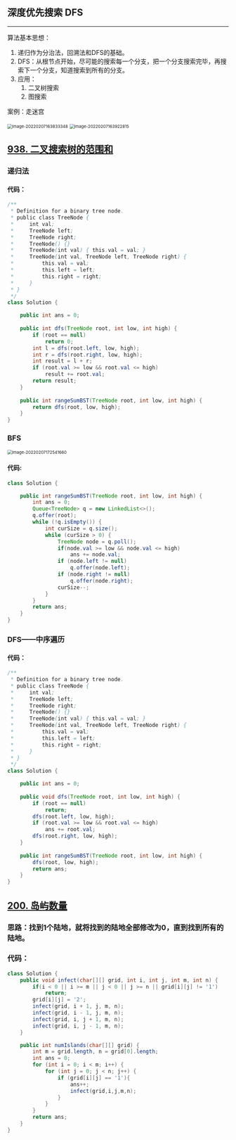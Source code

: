 ## 深度优先搜索 DFS

---

算法基本思想：

1. 递归作为分治法，回溯法和DFS的基础。
2. DFS：从根节点开始，尽可能的搜索每一个分支，把一个分支搜索完毕，再搜索下一个分支，知道搜索到所有的分支。
3. 应用：
   1. 二叉树搜索
   2. 图搜索

案例：走迷宫

<img src="C:\Users\app\AppData\Roaming\Typora\typora-user-images\image-20220207163833348.png" alt="image-20220207163833348" style="zoom:67%;" />



<img src="C:\Users\app\AppData\Roaming\Typora\typora-user-images\image-20220207163922815.png" alt="image-20220207163922815" style="zoom:67%;" />

## [938. 二叉搜索树的范围和](https://leetcode-cn.com/problems/range-sum-of-bst/)

### 递归法

#### 代码：

```java
/**
 * Definition for a binary tree node.
 * public class TreeNode {
 *     int val;
 *     TreeNode left;
 *     TreeNode right;
 *     TreeNode() {}
 *     TreeNode(int val) { this.val = val; }
 *     TreeNode(int val, TreeNode left, TreeNode right) {
 *         this.val = val;
 *         this.left = left;
 *         this.right = right;
 *     }
 * }
 */
class Solution {

    public int ans = 0;
    
    public int dfs(TreeNode root, int low, int high) {
        if (root == null)
            return 0;
        int l = dfs(root.left, low, high);
        int r = dfs(root.right, low, high);
        int result = l + r;
        if (root.val >= low && root.val <= high)
            result += root.val;
        return result;
    }
    
    public int rangeSumBST(TreeNode root, int low, int high) {
        return dfs(root, low, high);
    }
}
```

### BFS

<img src="C:\Users\app\AppData\Roaming\Typora\typora-user-images\image-20220207172541660.png" alt="image-20220207172541660" style="zoom:67%;" />

#### 代码:

```java
class Solution {

    public int rangeSumBST(TreeNode root, int low, int high) {
        int ans = 0;
        Queue<TreeNode> q = new LinkedList<>();
        q.offer(root);
        while (!q.isEmpty()) {
            int curSize = q.size();
            while (curSize > 0) {
                TreeNode node = q.poll();
                if(node.val >= low && node.val <= high)
                    ans += node.val;
                if (node.left != null)
                    q.offer(node.left);
                if (node.right != null) 
                    q.offer(node.right);
                curSize--; 
            }
        }
        return ans;
    }
}
```

### DFS——中序遍历

#### 代码：

```java
/**
 * Definition for a binary tree node.
 * public class TreeNode {
 *     int val;
 *     TreeNode left;
 *     TreeNode right;
 *     TreeNode() {}
 *     TreeNode(int val) { this.val = val; }
 *     TreeNode(int val, TreeNode left, TreeNode right) {
 *         this.val = val;
 *         this.left = left;
 *         this.right = right;
 *     }
 * }
 */
class Solution {

    public int ans = 0;
    
    public void dfs(TreeNode root, int low, int high) {
        if (root == null)
            return;
        dfs(root.left, low, high);
        if (root.val >= low && root.val <= high)
            ans += root.val;
        dfs(root.right, low, high);
    }
    
    public int rangeSumBST(TreeNode root, int low, int high) {
        dfs(root, low, high);
        return ans;
    }
}
```

## [200. 岛屿数量](https://leetcode-cn.com/problems/number-of-islands/)

### 思路：找到1个陆地，就将找到的陆地全部修改为0，直到找到所有的陆地。

### 代码：

```java
class Solution {
    public void infect(char[][] grid, int i, int j, int m, int n) {
        if(i < 0 || i >= m || j < 0 || j >= n || grid[i][j] != '1')
            return;
        grid[i][j] = '2';
        infect(grid, i + 1, j, m, n);
        infect(grid, i - 1, j, m, n);
        infect(grid, i, j + 1, m, n);
        infect(grid, i, j - 1, m, n);    
    }

    public int numIslands(char[][] grid) {
        int m = grid.length, n = grid[0].length;
        int ans = 0;
        for (int i = 0; i < m; i++) {
            for (int j = 0; j < n; j++) {
                if (grid[i][j] == '1'){
                    ans++;
                    infect(grid,i,j,m,n);
                }
            }
        }
        return ans;
    }
}
```
